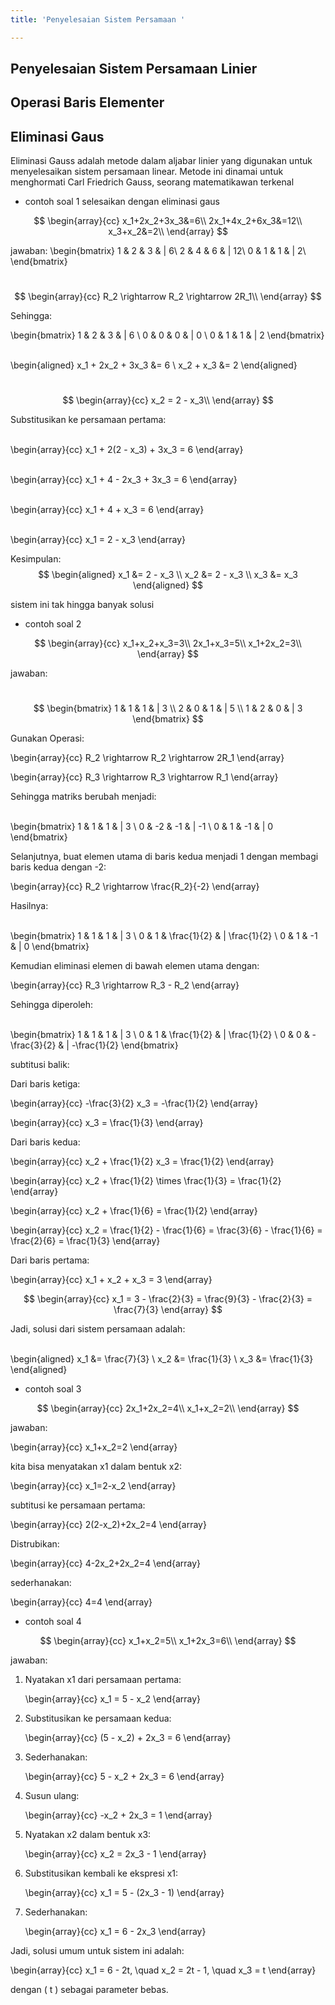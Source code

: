```yaml
---
title: 'Penyelesaian Sistem Persamaan '

---
```


## Penyelesaian Sistem Persamaan Linier
## Operasi Baris Elementer


## Eliminasi Gaus

Eliminasi Gauss adalah metode dalam aljabar linier yang digunakan untuk menyelesaikan sistem persamaan linear. Metode ini dinamai untuk menghormati Carl Friedrich Gauss, seorang matematikawan terkenal

* contoh soal 1
selesaikan dengan eliminasi gaus 

$$
\begin{array}{cc}
x_1+2x_2+3x_3&=6\\
2x_1+4x_2+6x_3&=12\\
x_3+x_2&=2\\
\end{array}
$$

jawaban: 
\begin{bmatrix}
1 & 2 & 3 & | 6\\
2 & 4 & 6 & | 12\\
0 & 1 & 1 & | 2\\
\end{bmatrix}

\
$$
\begin{array}{cc}
R_2 \rightarrow R_2 \rightarrow 2R_1\\
\end{array}
$$

Sehingga:

\begin{bmatrix}
1 & 2 & 3 & | 6 \\
0 & 0 & 0 & | 0 \\
0 & 1 & 1 & | 2
\end{bmatrix}

\
\begin{aligned}
x_1 + 2x_2 + 3x_3 &= 6 \\
x_2 + x_3 &= 2
\end{aligned}

\
$$
\begin{array}{cc}
x_2 = 2 - x_3\\
\end{array}
$$

Substitusikan ke persamaan pertama:

\
\begin{array}{cc}
x_1 + 2(2 - x_3) + 3x_3 = 6
\end{array}

\
\begin{array}{cc}
x_1 + 4 - 2x_3 + 3x_3 = 6
\end{array}

\
\begin{array}{cc}
x_1 + 4 + x_3 = 6
\end{array}

\
\begin{array}{cc}
x_1 = 2 - x_3
\end{array}

Kesimpulan:
\
$$
\begin{aligned}
x_1 &= 2 - x_3 \\
x_2 &= 2 - x_3 \\
x_3 &= x_3
\end{aligned}
$$

sistem ini tak hingga banyak solusi



* contoh soal 2

$$
\begin{array}{cc}
x_1+x_2+x_3=3\\
2x_1+x_3=5\\
x_1+2x_2=3\\
\end{array}
$$


jawaban:

\
$$
\begin{bmatrix}
1 & 1 & 1 & | 3 \\
2 & 0 & 1 & | 5 \\
1 & 2 & 0 & | 3
\end{bmatrix}
$$

Gunakan Operasi:

\begin{array}{cc}
R_2 \rightarrow R_2 \rightarrow 2R_1
\end{array}

\begin{array}{cc}
R_3 \rightarrow R_3 \rightarrow R_1
\end{array}

Sehingga matriks berubah menjadi:

\
\begin{bmatrix}
1 & 1 & 1 & | 3 \\
0 & -2 & -1 & | -1 \\
0 & 1 & -1 & | 0
\end{bmatrix}

Selanjutnya, buat elemen utama di baris kedua menjadi 1 dengan membagi baris kedua dengan -2:

\begin{array}{cc}
R_2 \rightarrow \frac{R_2}{-2}
\end{array}

Hasilnya:

\
\begin{bmatrix}
1 & 1 & 1 & | 3 \\
0 & 1 & \frac{1}{2} & | \frac{1}{2} \\
0 & 1 & -1 & | 0
\end{bmatrix}

Kemudian eliminasi elemen di bawah elemen utama dengan:

\begin{array}{cc}
R_3 \rightarrow R_3 - R_2
\end{array}

Sehingga diperoleh:

\
\begin{bmatrix}
1 & 1 & 1 & | 3 \\
0 & 1 & \frac{1}{2} & | \frac{1}{2} \\
0 & 0 & -\frac{3}{2} & | -\frac{1}{2}
\end{bmatrix}

subtitusi balik:

Dari baris ketiga:

\begin{array}{cc}
-\frac{3}{2} x_3 = -\frac{1}{2}
\end{array}

\begin{array}{cc}
x_3 = \frac{1}{3}
\end{array}

Dari baris kedua:

\begin{array}{cc}
x_2 + \frac{1}{2} x_3 = \frac{1}{2}
\end{array}


\begin{array}{cc}
x_2 + \frac{1}{2} \times \frac{1}{3} = \frac{1}{2}
\end{array}

\begin{array}{cc}
x_2 + \frac{1}{6} = \frac{1}{2}
\end{array}

\begin{array}{cc}
x_2 = \frac{1}{2} - \frac{1}{6} = \frac{3}{6} - \frac{1}{6} = \frac{2}{6} = \frac{1}{3}
\end{array}

Dari baris pertama:

\begin{array}{cc}
x_1 + x_2 + x_3 = 3
\end{array}


$$
\begin{array}{cc}
x_1 = 3 - \frac{2}{3} = \frac{9}{3} - \frac{2}{3} = \frac{7}{3}
\end{array}
$$

Jadi, solusi dari sistem persamaan adalah:

\
\begin{aligned}
x_1 &= \frac{7}{3} \\
x_2 &= \frac{1}{3} \\
x_3 &= \frac{1}{3}
\end{aligned}


* contoh soal 3

$$
\begin{array}{cc}
2x_1+2x_2=4\\
x_1+x_2=2\\
\end{array}
$$

jawaban:


\begin{array}{cc}
x_1+x_2=2
\end{array}

kita bisa menyatakan x1 dalam bentuk x2:

\begin{array}{cc}
x_1=2-x_2
\end{array}

subtitusi ke persamaan pertama:

\begin{array}{cc}
2(2-x_2)+2x_2=4
\end{array}

Distrubikan:

\begin{array}{cc}
4-2x_2+2x_2=4
\end{array}

sederhanakan:

\begin{array}{cc}
4=4
\end{array}


* contoh soal 4

$$
\begin{array}{cc}
x_1+x_2=5\\
x_1+2x_3=6\\
\end{array}
$$

jawaban:

1. Nyatakan x1 dari persamaan pertama:
 
   \begin{array}{cc}
   x_1 = 5 - x_2
   \end{array}

2. Substitusikan ke persamaan kedua:
 
   \begin{array}{cc}
   (5 - x_2) + 2x_3 = 6
   \end{array}

3. Sederhanakan:
 
   \begin{array}{cc}
   5 - x_2 + 2x_3 = 6
   \end{array}

4. Susun ulang:

   \begin{array}{cc}
   -x_2 + 2x_3 = 1
   \end{array}

5. Nyatakan x2 dalam bentuk x3:

   \begin{array}{cc}
   x_2 = 2x_3 - 1
   \end{array}

6. Substitusikan kembali ke ekspresi x1:


   \begin{array}{cc}
   x_1 = 5 - (2x_3 - 1)
   \end{array}

7. Sederhanakan:
 
   \begin{array}{cc}
   x_1 = 6 - 2x_3
   \end{array}

Jadi, solusi umum untuk sistem ini adalah:

\begin{array}{cc}
x_1 = 6 - 2t, \quad x_2 = 2t - 1, \quad x_3 = t
\end{array}

dengan \( t \) sebagai parameter bebas.

